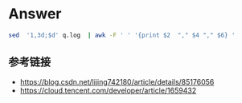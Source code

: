 # Answer

```bash
sed  '1,3d;$d' q.log  | awk -F ' ' '{print $2  "," $4 "," $6} '
```

## 参考链接

- https://blog.csdn.net/lijing742180/article/details/85176056
- https://cloud.tencent.com/developer/article/1659432